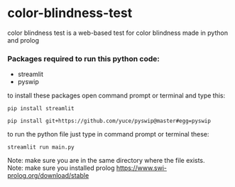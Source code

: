 # color-blindness-test
color blindness test is a web-based test for color blindness made in python and prolog
### Packages required to run this python code:
- streamlit
- pyswip

to install these packages open command prompt or terminal and type this:
```
pip install streamlit
```
```
pip install git+https://github.com/yuce/pyswip@master#egg=pyswip
```
to run the python file just type in command prompt or terminal these:
```
streamlit run main.py
```
Note: make sure you are in the same directory where the file exists.</br>
Note: make sure you installed prolog https://www.swi-prolog.org/download/stable
